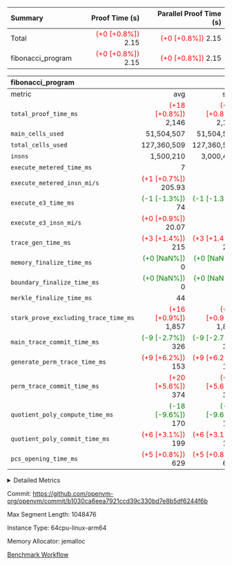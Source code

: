 | Summary | Proof Time (s) | Parallel Proof Time (s) |
|:---|---:|---:|
| Total | <span style='color: red'>(+0 [+0.8%])</span> 2.15 | <span style='color: red'>(+0 [+0.8%])</span> 2.15 |
| fibonacci_program | <span style='color: red'>(+0 [+0.8%])</span> 2.15 | <span style='color: red'>(+0 [+0.8%])</span> 2.15 |


| fibonacci_program |||||
|:---|---:|---:|---:|---:|
|metric|avg|sum|max|min|
| `total_proof_time_ms ` | <span style='color: red'>(+18 [+0.8%])</span> 2,146 | <span style='color: red'>(+18 [+0.8%])</span> 2,146 | <span style='color: red'>(+18 [+0.8%])</span> 2,146 | <span style='color: red'>(+18 [+0.8%])</span> 2,146 |
| `main_cells_used     ` |  51,504,507 |  51,504,507 |  51,504,507 |  51,504,507 |
| `total_cells_used    ` |  127,360,509 |  127,360,509 |  127,360,509 |  127,360,509 |
| `insns               ` |  1,500,210 |  3,000,420 |  1,500,210 |  1,500,210 |
| `execute_metered_time_ms` |  7 | -          | -          | -          |
| `execute_metered_insn_mi/s` | <span style='color: red'>(+1 [+0.7%])</span> 205.93 | -          | <span style='color: red'>(+1 [+0.7%])</span> 205.93 | <span style='color: red'>(+1 [+0.7%])</span> 205.93 |
| `execute_e3_time_ms  ` | <span style='color: green'>(-1 [-1.3%])</span> 74 | <span style='color: green'>(-1 [-1.3%])</span> 74 | <span style='color: green'>(-1 [-1.3%])</span> 74 | <span style='color: green'>(-1 [-1.3%])</span> 74 |
| `execute_e3_insn_mi/s` | <span style='color: red'>(+0 [+0.9%])</span> 20.07 | -          | <span style='color: red'>(+0 [+0.9%])</span> 20.07 | <span style='color: red'>(+0 [+0.9%])</span> 20.07 |
| `trace_gen_time_ms   ` | <span style='color: red'>(+3 [+1.4%])</span> 215 | <span style='color: red'>(+3 [+1.4%])</span> 215 | <span style='color: red'>(+3 [+1.4%])</span> 215 | <span style='color: red'>(+3 [+1.4%])</span> 215 |
| `memory_finalize_time_ms` | <span style='color: green'>(+0 [NaN%])</span> 0 | <span style='color: green'>(+0 [NaN%])</span> 0 | <span style='color: green'>(+0 [NaN%])</span> 0 | <span style='color: green'>(+0 [NaN%])</span> 0 |
| `boundary_finalize_time_ms` | <span style='color: green'>(+0 [NaN%])</span> 0 | <span style='color: green'>(+0 [NaN%])</span> 0 | <span style='color: green'>(+0 [NaN%])</span> 0 | <span style='color: green'>(+0 [NaN%])</span> 0 |
| `merkle_finalize_time_ms` |  44 |  44 |  44 |  44 |
| `stark_prove_excluding_trace_time_ms` | <span style='color: red'>(+16 [+0.9%])</span> 1,857 | <span style='color: red'>(+16 [+0.9%])</span> 1,857 | <span style='color: red'>(+16 [+0.9%])</span> 1,857 | <span style='color: red'>(+16 [+0.9%])</span> 1,857 |
| `main_trace_commit_time_ms` | <span style='color: green'>(-9 [-2.7%])</span> 326 | <span style='color: green'>(-9 [-2.7%])</span> 326 | <span style='color: green'>(-9 [-2.7%])</span> 326 | <span style='color: green'>(-9 [-2.7%])</span> 326 |
| `generate_perm_trace_time_ms` | <span style='color: red'>(+9 [+6.2%])</span> 153 | <span style='color: red'>(+9 [+6.2%])</span> 153 | <span style='color: red'>(+9 [+6.2%])</span> 153 | <span style='color: red'>(+9 [+6.2%])</span> 153 |
| `perm_trace_commit_time_ms` | <span style='color: red'>(+20 [+5.6%])</span> 374 | <span style='color: red'>(+20 [+5.6%])</span> 374 | <span style='color: red'>(+20 [+5.6%])</span> 374 | <span style='color: red'>(+20 [+5.6%])</span> 374 |
| `quotient_poly_compute_time_ms` | <span style='color: green'>(-18 [-9.6%])</span> 170 | <span style='color: green'>(-18 [-9.6%])</span> 170 | <span style='color: green'>(-18 [-9.6%])</span> 170 | <span style='color: green'>(-18 [-9.6%])</span> 170 |
| `quotient_poly_commit_time_ms` | <span style='color: red'>(+6 [+3.1%])</span> 199 | <span style='color: red'>(+6 [+3.1%])</span> 199 | <span style='color: red'>(+6 [+3.1%])</span> 199 | <span style='color: red'>(+6 [+3.1%])</span> 199 |
| `pcs_opening_time_ms ` | <span style='color: red'>(+5 [+0.8%])</span> 629 | <span style='color: red'>(+5 [+0.8%])</span> 629 | <span style='color: red'>(+5 [+0.8%])</span> 629 | <span style='color: red'>(+5 [+0.8%])</span> 629 |



<details>
<summary>Detailed Metrics</summary>

|  | keygen_time_ms | commit_exe_time_ms | app proof_time_ms |
| --- | --- | --- |
|  | 212 | 5 | 2,434 | 

| group | prove_segment_time_ms | memory_to_vec_partition_time_ms | insns | fri.log_blowup | execute_metered_time_ms | execute_metered_insn_mi/s | compute_user_public_values_proof_time_ms |
| --- | --- | --- | --- | --- | --- | --- | --- |
| fibonacci_program | 2,385 | 7 | 1,500,210 | 1 | 7 | 205.93 | 38 | 

| group | air_name | quotient_deg | interactions | constraints |
| --- | --- | --- | --- | --- |
| fibonacci_program | AccessAdapterAir<16> | 2 | 5 | 12 | 
| fibonacci_program | AccessAdapterAir<2> | 2 | 5 | 12 | 
| fibonacci_program | AccessAdapterAir<32> | 2 | 5 | 12 | 
| fibonacci_program | AccessAdapterAir<4> | 2 | 5 | 12 | 
| fibonacci_program | AccessAdapterAir<8> | 2 | 5 | 12 | 
| fibonacci_program | BitwiseOperationLookupAir<8> | 2 | 2 | 4 | 
| fibonacci_program | MemoryMerkleAir<8> | 2 | 4 | 39 | 
| fibonacci_program | PersistentBoundaryAir<8> | 2 | 3 | 7 | 
| fibonacci_program | PhantomAir | 2 | 3 | 5 | 
| fibonacci_program | Poseidon2PeripheryAir<BabyBearParameters>, 1> | 2 | 1 | 286 | 
| fibonacci_program | ProgramAir | 1 | 1 | 4 | 
| fibonacci_program | RangeTupleCheckerAir<2> | 1 | 1 | 4 | 
| fibonacci_program | Rv32HintStoreAir | 2 | 18 | 28 | 
| fibonacci_program | VariableRangeCheckerAir | 1 | 1 | 4 | 
| fibonacci_program | VmAirWrapper<Rv32BaseAluAdapterAir, BaseAluCoreAir<4, 8> | 2 | 20 | 37 | 
| fibonacci_program | VmAirWrapper<Rv32BaseAluAdapterAir, LessThanCoreAir<4, 8> | 2 | 18 | 40 | 
| fibonacci_program | VmAirWrapper<Rv32BaseAluAdapterAir, ShiftCoreAir<4, 8> | 2 | 24 | 91 | 
| fibonacci_program | VmAirWrapper<Rv32BranchAdapterAir, BranchEqualCoreAir<4> | 2 | 11 | 20 | 
| fibonacci_program | VmAirWrapper<Rv32BranchAdapterAir, BranchLessThanCoreAir<4, 8> | 2 | 13 | 35 | 
| fibonacci_program | VmAirWrapper<Rv32CondRdWriteAdapterAir, Rv32JalLuiCoreAir> | 2 | 10 | 18 | 
| fibonacci_program | VmAirWrapper<Rv32JalrAdapterAir, Rv32JalrCoreAir> | 2 | 16 | 20 | 
| fibonacci_program | VmAirWrapper<Rv32LoadStoreAdapterAir, LoadSignExtendCoreAir<4, 8> | 2 | 18 | 33 | 
| fibonacci_program | VmAirWrapper<Rv32LoadStoreAdapterAir, LoadStoreCoreAir<4> | 2 | 17 | 40 | 
| fibonacci_program | VmAirWrapper<Rv32MultAdapterAir, DivRemCoreAir<4, 8> | 2 | 25 | 84 | 
| fibonacci_program | VmAirWrapper<Rv32MultAdapterAir, MulHCoreAir<4, 8> | 2 | 24 | 31 | 
| fibonacci_program | VmAirWrapper<Rv32MultAdapterAir, MultiplicationCoreAir<4, 8> | 2 | 19 | 19 | 
| fibonacci_program | VmAirWrapper<Rv32RdWriteAdapterAir, Rv32AuipcCoreAir> | 2 | 12 | 14 | 
| fibonacci_program | VmConnectorAir | 2 | 5 | 11 | 

| group | air_name | segment | rows | prep_cols | perm_cols | main_cols | cells |
| --- | --- | --- | --- | --- | --- | --- | --- |
| fibonacci_program | AccessAdapterAir<8> | 0 | 128 |  | 16 | 17 | 4,224 | 
| fibonacci_program | BitwiseOperationLookupAir<8> | 0 | 65,536 | 3 | 8 | 2 | 655,360 | 
| fibonacci_program | MemoryMerkleAir<8> | 0 | 512 |  | 16 | 32 | 24,576 | 
| fibonacci_program | PersistentBoundaryAir<8> | 0 | 128 |  | 12 | 20 | 4,096 | 
| fibonacci_program | PhantomAir | 0 | 1 |  | 12 | 6 | 18 | 
| fibonacci_program | Poseidon2PeripheryAir<BabyBearParameters>, 1> | 0 | 256 |  | 8 | 300 | 78,848 | 
| fibonacci_program | ProgramAir | 0 | 8,192 |  | 8 | 10 | 147,456 | 
| fibonacci_program | RangeTupleCheckerAir<2> | 0 | 524,288 | 2 | 8 | 1 | 4,718,592 | 
| fibonacci_program | Rv32HintStoreAir | 0 | 4 |  | 44 | 32 | 304 | 
| fibonacci_program | VariableRangeCheckerAir | 0 | 262,144 | 2 | 8 | 1 | 2,359,296 | 
| fibonacci_program | VmAirWrapper<Rv32BaseAluAdapterAir, BaseAluCoreAir<4, 8> | 0 | 1,048,576 |  | 52 | 36 | 92,274,688 | 
| fibonacci_program | VmAirWrapper<Rv32BaseAluAdapterAir, LessThanCoreAir<4, 8> | 0 | 524,288 |  | 40 | 37 | 40,370,176 | 
| fibonacci_program | VmAirWrapper<Rv32BranchAdapterAir, BranchEqualCoreAir<4> | 0 | 262,144 |  | 28 | 26 | 14,155,776 | 
| fibonacci_program | VmAirWrapper<Rv32BranchAdapterAir, BranchLessThanCoreAir<4, 8> | 0 | 8 |  | 32 | 32 | 512 | 
| fibonacci_program | VmAirWrapper<Rv32CondRdWriteAdapterAir, Rv32JalLuiCoreAir> | 0 | 131,072 |  | 28 | 18 | 6,029,312 | 
| fibonacci_program | VmAirWrapper<Rv32JalrAdapterAir, Rv32JalrCoreAir> | 0 | 16 |  | 36 | 28 | 1,024 | 
| fibonacci_program | VmAirWrapper<Rv32LoadStoreAdapterAir, LoadStoreCoreAir<4> | 0 | 128 |  | 52 | 41 | 11,904 | 
| fibonacci_program | VmAirWrapper<Rv32RdWriteAdapterAir, Rv32AuipcCoreAir> | 0 | 16 |  | 28 | 20 | 768 | 
| fibonacci_program | VmConnectorAir | 0 | 2 | 1 | 16 | 5 | 42 | 

| group | segment | trace_gen_time_ms | total_proof_time_ms | total_cells_used | total_cells | system_trace_gen_time_ms | stark_prove_excluding_trace_time_ms | single_trace_gen_time_ms | quotient_poly_compute_time_ms | quotient_poly_commit_time_ms | perm_trace_commit_time_ms | pcs_opening_time_ms | merkle_finalize_time_ms | memory_to_vec_partition_time_ms | memory_finalize_time_ms | main_trace_commit_time_ms | main_cells_used | insns | generate_perm_trace_time_ms | execute_e3_time_ms | execute_e3_insn_mi/s | boundary_finalize_time_ms |
| --- | --- | --- | --- | --- | --- | --- | --- | --- | --- | --- | --- | --- | --- | --- | --- | --- | --- | --- | --- | --- | --- | --- |
| fibonacci_program | 0 | 215 | 2,146 | 127,360,509 | 160,836,972 | 215 | 1,857 | 2 | 170 | 199 | 374 | 629 | 44 | 7 | 0 | 326 | 51,504,507 | 1,500,210 | 153 | 74 | 20.07 | 0 | 

| group | segment | trace_height_constraint | weighted_sum | threshold |
| --- | --- | --- | --- | --- |
| fibonacci_program | 0 | 0 | 3,932,510 | 2,013,265,921 | 
| fibonacci_program | 0 | 1 | 10,749,336 | 2,013,265,921 | 
| fibonacci_program | 0 | 2 | 1,966,255 | 2,013,265,921 | 
| fibonacci_program | 0 | 3 | 10,749,404 | 2,013,265,921 | 
| fibonacci_program | 0 | 4 | 1,664 | 2,013,265,921 | 
| fibonacci_program | 0 | 5 | 640 | 2,013,265,921 | 
| fibonacci_program | 0 | 6 | 7,209,084 | 2,013,265,921 | 
| fibonacci_program | 0 | 7 |  | 2,013,265,921 | 
| fibonacci_program | 0 | 8 | 35,534,845 | 2,013,265,921 | 

</details>


Commit: https://github.com/openvm-org/openvm/commit/b1030ca6eea7921ccd39c330bd7e8b5df6244f6b

Max Segment Length: 1048476

Instance Type: 64cpu-linux-arm64

Memory Allocator: jemalloc

[Benchmark Workflow](https://github.com/openvm-org/openvm/actions/runs/16809939872)
